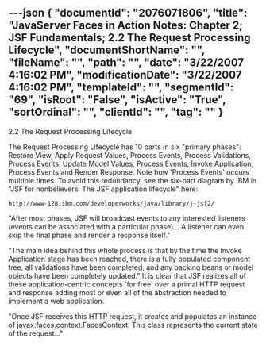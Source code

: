 ---json
{
  "documentId": "2076071806",
  "title": "JavaServer Faces in Action Notes: Chapter 2; JSF Fundamentals; 2.2 The Request Processing Lifecycle",
  "documentShortName": "",
  "fileName": "",
  "path": "",
  "date": "3/22/2007 4:16:02 PM",
  "modificationDate": "3/22/2007 4:16:02 PM",
  "templateId": "",
  "segmentId": "69",
  "isRoot": "False",
  "isActive": "True",
  "sortOrdinal": "",
  "clientId": "",
  "tag": ""
}
---

2.2 The Request Processing Lifecycle

The Request Processing Lifecycle has 10 parts in six &quot;primary phases&quot;: Restore View, Apply Request Values, Process Events, Process Validations, Process Events, Update Model Values, Process Events, Invoke Application, Process Events and Render Response. Note how 'Process Events' occurs multiple times. To avoid this redundancy, see the six-part diagram by IBM in &quot;JSF for nonbelievers: The JSF application lifecycle&quot; here:

    http://www-128.ibm.com/developerworks/java/library/j-jsf2/

&quot;After most phases, JSF will broadcast events to any interested listeners (events can be associated with a particular phase)... A listener can even skip the final phase and render a response itself.&quot;

&quot;The main idea behind this whole process is that by the time the Invoke Application stage has been reached, there is a fully populated component tree, all validations have been completed, and any backing beans or model objects have been completely updated.&quot; It is clear that JSF realizes all of these application-centric concepts 'for free' over a primal HTTP request and response adding most or even all of the abstraction needed to implement a web application.

&quot;Once JSF receives this HTTP request, it creates and populates an instance of javax.faces.context.FacesContext. This class represents the current state of the request...&quot;
